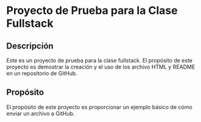# Proyecto de Prueba para la Clase Fullstack

## Descripción

Este es un proyecto de prueba para la clase fullstack. El propósito de este proyecto es demostrar la creación y el uso de los archivo HTML y README en un repositorio de GitHub.

## Propósito

El propósito de este proyecto es proporcionar un ejemplo básico de cómo enviar un archivo a GitHub.
